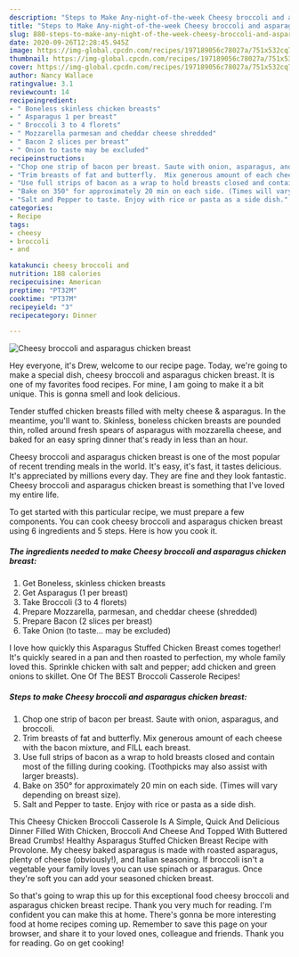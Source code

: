 ```yaml
---
description: "Steps to Make Any-night-of-the-week Cheesy broccoli and asparagus chicken breast"
title: "Steps to Make Any-night-of-the-week Cheesy broccoli and asparagus chicken breast"
slug: 880-steps-to-make-any-night-of-the-week-cheesy-broccoli-and-asparagus-chicken-breast
date: 2020-09-26T12:28:45.945Z
image: https://img-global.cpcdn.com/recipes/197189056c78027a/751x532cq70/cheesy-broccoli-and-asparagus-chicken-breast-recipe-main-photo.jpg
thumbnail: https://img-global.cpcdn.com/recipes/197189056c78027a/751x532cq70/cheesy-broccoli-and-asparagus-chicken-breast-recipe-main-photo.jpg
cover: https://img-global.cpcdn.com/recipes/197189056c78027a/751x532cq70/cheesy-broccoli-and-asparagus-chicken-breast-recipe-main-photo.jpg
author: Nancy Wallace
ratingvalue: 3.1
reviewcount: 14
recipeingredient:
- " Boneless skinless chicken breasts"
- " Asparagus 1 per breast"
- " Broccoli 3 to 4 florets"
- " Mozzarella parmesan and cheddar cheese shredded"
- " Bacon 2 slices per breast"
- " Onion to taste may be excluded"
recipeinstructions:
- "Chop one strip of bacon per breast. Saute with onion, asparagus, and broccoli."
- "Trim breasts of fat and butterfly.  Mix generous amount of each cheese with the bacon mixture, and FILL each breast."
- "Use full strips of bacon as a wrap to hold breasts closed and contain most of the filling during cooking. (Toothpicks may also assist with larger breasts)."
- "Bake on 350° for approximately 20 min on each side. (Times will vary depending on breast size)."
- "Salt and Pepper to taste. Enjoy with rice or pasta as a side dish."
categories:
- Recipe
tags:
- cheesy
- broccoli
- and

katakunci: cheesy broccoli and 
nutrition: 188 calories
recipecuisine: American
preptime: "PT32M"
cooktime: "PT37M"
recipeyield: "3"
recipecategory: Dinner

---
```



![Cheesy broccoli and asparagus chicken breast](https://img-global.cpcdn.com/recipes/197189056c78027a/751x532cq70/cheesy-broccoli-and-asparagus-chicken-breast-recipe-main-photo.jpg)

Hey everyone, it's Drew, welcome to our recipe page. Today, we're going to make a special dish, cheesy broccoli and asparagus chicken breast. It is one of my favorites food recipes. For mine, I am going to make it a bit unique. This is gonna smell and look delicious.

Tender stuffed chicken breasts filled with melty cheese &amp; asparagus. In the meantime, you&#39;ll want to. Skinless, boneless chicken breasts are pounded thin, rolled around fresh spears of asparagus with mozzarella cheese, and baked for an easy spring dinner that&#39;s ready in less than an hour.

Cheesy broccoli and asparagus chicken breast is one of the most popular of recent trending meals in the world. It's easy, it's fast, it tastes delicious. It's appreciated by millions every day. They are fine and they look fantastic. Cheesy broccoli and asparagus chicken breast is something that I've loved my entire life.


To get started with this particular recipe, we must prepare a few components. You can cook cheesy broccoli and asparagus chicken breast using 6 ingredients and 5 steps. Here is how you cook it.

<!--inarticleads1-->

##### The ingredients needed to make Cheesy broccoli and asparagus chicken breast:

1. Get  Boneless, skinless chicken breasts
1. Get  Asparagus (1 per breast)
1. Take  Broccoli (3 to 4 florets)
1. Prepare  Mozzarella, parmesan, and cheddar cheese (shredded)
1. Prepare  Bacon (2 slices per breast)
1. Take  Onion (to taste... may be excluded)


I love how quickly this Asparagus Stuffed Chicken Breast comes together! It&#39;s quickly seared in a pan and then roasted to perfection, my whole family loved this. Sprinkle chicken with salt and pepper; add chicken and green onions to skillet. One Of The BEST Broccoli Casserole Recipes! 

<!--inarticleads2-->

##### Steps to make Cheesy broccoli and asparagus chicken breast:

1. Chop one strip of bacon per breast. Saute with onion, asparagus, and broccoli.
1. Trim breasts of fat and butterfly.  Mix generous amount of each cheese with the bacon mixture, and FILL each breast.
1. Use full strips of bacon as a wrap to hold breasts closed and contain most of the filling during cooking. (Toothpicks may also assist with larger breasts).
1. Bake on 350° for approximately 20 min on each side. (Times will vary depending on breast size).
1. Salt and Pepper to taste. Enjoy with rice or pasta as a side dish.


This Cheesy Chicken Broccoli Casserole Is A Simple, Quick And Delicious Dinner Filled With Chicken, Broccoli And Cheese And Topped With Buttered Bread Crumbs! Healthy Asparagus Stuffed Chicken Breast Recipe with Provolone. My cheesy baked asparagus is made with roasted asparagus, plenty of cheese (obviously!), and Italian seasoning. If broccoli isn&#39;t a vegetable your family loves you can use spinach or asparagus. Once they&#39;re soft you can add your seasoned chicken breast. 

So that's going to wrap this up for this exceptional food cheesy broccoli and asparagus chicken breast recipe. Thank you very much for reading. I'm confident you can make this at home. There's gonna be more interesting food at home recipes coming up. Remember to save this page on your browser, and share it to your loved ones, colleague and friends. Thank you for reading. Go on get cooking!

